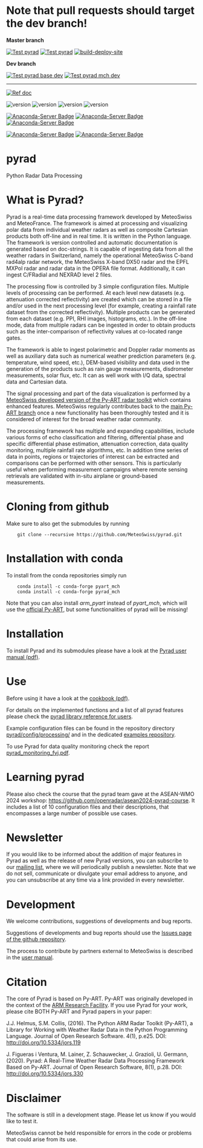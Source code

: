 # Note that pull requests should target the dev branch!
**Master branch**

[![Test pyrad](https://github.com/MeteoSwiss/pyrad/actions/workflows/pyrad_tests_base.yml/badge.svg)](https://github.com/MeteoSwiss/pyrad/actions/workflows/pyrad_tests.yml)
[![Test pyrad](https://github.com/MeteoSwiss/pyrad/actions/workflows/pyrad_tests_mch.yml/badge.svg)](https://github.com/MeteoSwiss/pyrad/actions/workflows/pyrad_tests_arm.yml)
[![build-deploy-site](https://github.com/MeteoSwiss/pyrad/actions/workflows/build_docs.yml/badge.svg)](https://github.com/MeteoSwiss/pyrad/actions/workflows/build_docs.yml)

**Dev branch**

[![Test pyrad base dev](https://github.com/MeteoSwiss/pyrad/actions/workflows/pyrad_tests_base_dev.yml/badge.svg?branch=dev)](https://github.com/MeteoSwiss/pyrad/actions/workflows/pyrad_tests_base_dev.yml)
[![Test pyrad mch dev](https://github.com/MeteoSwiss/pyrad/actions/workflows/pyrad_tests_mch_dev.yml/badge.svg?branch=dev)](https://github.com/MeteoSwiss/pyrad/actions/workflows/pyrad_tests_mch_dev.yml)


---

[![Ref doc](https://img.shields.io/badge/docs-users-4088b8.svg)](https://meteoswiss.github.io/pyrad/)


![version](https://img.shields.io/badge/python-3.8-blue.svg)
![version](https://img.shields.io/badge/python-3.9-blue.svg)
![version](https://img.shields.io/badge/python-3.10-blue.svg)
![version](https://img.shields.io/badge/python-3.11-blue.svg)

[![Anaconda-Server Badge](https://anaconda.org/conda-forge/pyrad_mch/badges/version.svg)](https://anaconda.org/conda-forge/pyrad_mch)
[![Anaconda-Server Badge](https://anaconda.org/conda-forge/pyrad_mch/badges/latest_release_date.svg)](https://anaconda.org/conda-forge/pyrad_mch)
[![Anaconda-Server Badge](https://anaconda.org/conda-forge/pyrad_mch/badges/downloads.svg)](https://anaconda.org/conda-forge/pyrad_mch)

[![Anaconda-Server Badge](https://anaconda.org/conda-forge/pyrad_mch/badges/platforms.svg)](https://anaconda.org/conda-forge/pyrad_mch)
[![Anaconda-Server Badge](https://anaconda.org/conda-forge/pyrad_mch/badges/license.svg)](https://anaconda.org/conda-forge/pyrad_mch)

# pyrad
Python Radar Data Processing

# What is Pyrad?
Pyrad is a real-time data processing framework developed by MeteoSwiss and MeteoFrance. The framework is
aimed at processing and visualizing polar data from individual weather radars as well as composite
Cartesian products both off-line and in real time. It is written in the Python language. The
framework is version controlled and automatic documentation is generated based on doc-strings.
It is capable of ingesting data from all the weather radars in Switzerland, namely the operational
MeteoSwiss C-band rad4alp radar network, the MeteoSwiss X-band DX50 radar and the EPFL MXPol radar
and radar data in the OPERA file format. Additionally, it can ingest C/FRadial and NEXRAD level 2 files.

The processing flow is controlled by 3 simple configuration files. Multiple levels of processing can
be performed. At each level new datasets (e.g. attenuation corrected reflectivity) are created which
can be stored in a file and/or used in the next processing level (for example, creating a rainfall rate
dataset from the corrected reflectivity). Multiple products can be generated from each dataset (e.g.
PPI, RHI images, histograms, etc.). In the off-line mode, data from multiple radars can be ingested
in order to obtain products such as the inter-comparison of reflectivity values at co-located range
gates.

The framework is able to ingest polarimetric and Doppler radar moments as well as auxiliary data
such as numerical weather prediction parameters (e.g. temperature, wind speed, etc.), DEM-based
visibility and data used in the generation of the products such as rain gauge measurements,
disdrometer measurements, solar flux, etc. It can as well work with I/Q data, spectral data and Cartesian
data.

The signal processing and part of the data visualization is performed by a [MeteoSwiss developed version of the Py-ART radar toolkit](https://github.com/meteoswiss-mdr/pyart) which contains enhanced features. MeteoSwiss regularly contributes back to the [main Py-ART branch](https://github.com/ARM-DOE/pyart) once a new functionality has been thoroughly tested and it is considered of interest for the broad weather radar community.

The processing framework has multiple and expanding capabilities, include various forms of echo classification and
filtering, differential phase and specific differential phase estimation, attenuation correction, data
quality monitoring, multiple rainfall rate algorithms, etc. In addition time series of data in points,
regions or trajectories of interest can be extracted and comparisons can be performed with other
sensors. This is particularly useful when performing measurement campaigns where remote
sensing retrievals are validated with in-situ airplane or ground-based measurements.

# Cloning from github
Make sure to also get the submodules by running

```
    git clone --recursive https://github.com/MeteoSwiss/pyrad.git
```

# Installation with conda
To install from the conda repositories simply run

```
    conda install -c conda-forge pyart_mch
    conda install -c conda-forge pyrad_mch
```
Note that you can also install *arm_pyart* instead of *pyart_mch*, which will use the [official Py-ART](https://github.com/ARM-DOE/pyart), but some functionalities of pyrad will be missing!

# Installation
To install Pyrad and its submodules please have a look at the [Pyrad user manual (pdf)](./additional_doc/pyrad_user_manual.pdf).

# Use
Before using it have a look at the [cookbook (pdf)](./additional_doc/pyrad-framework-cookbook/DataProcessing.pdf).

For details on the implemented functions and a list of all pyrad features please check the [pyrad library reference for users](https://meteoswiss.github.io/pyrad/). 

Example configuration files can be found in the repository directory [pyrad/config/processing/](./config/processing) and in the dedicated [examples repository](https://github.com/MeteoSwiss/pyrad-examples). 

To use Pyrad for data quality monitoring check the report [pyrad_monitoring_fvj.pdf](./additional_doc/pyrad_monitoring_fvj.pdf).

# Learning pyrad

Please also check the course that the pyrad team gave at the ASEAN-WMO 2024 workshop: https://github.com/openradar/asean2024-pyrad-course.
It includes a list of 10 configuration files and their descriptions, that encompasses a large number of possible use cases.

# Newsletter

If you would like to be informed about the addition of major features in Pyrad as well as the release of new Pyrad versions, you can subscribe to our [mailing list](https://github.us1.list-manage.com/subscribe?u=2e8561343b026dacadbc70c92&id=9a43ddb927), where we will periodically publish a newsletter. Note that we do not sell, communicate or divulgate your email address to anyone, and you can unsubscribe at any time via a link provided in every newsletter.

# Development
We welcome contributions, suggestions of developments and bug reports.

Suggestions of developments and bug reports should use the [Issues page of the github repository](https://github.com/meteoswiss-mdr/pyrad/issues).

The process to contribute by partners external to MeteoSwiss is described in the [user manual](./additional_doc/pyrad_user_manual.pdf).

# Citation
The core of Pyrad is based on Py-ART. Py-ART was originally developed in the context of the [ARM Research Facility](https://www.arm.gov/). If you use Pyrad for your work, please cite BOTH Py-ART and Pyrad papers in your paper:

J.J. Helmus, S.M. Collis, (2016). The Python ARM Radar Toolkit (Py-ART), a Library for Working with Weather Radar Data in the Python Programming Language. Journal of Open Research Software. 4(1), p.e25. DOI: http://doi.org/10.5334/jors.119

J. Figueras i Ventura, M. Lainer, Z. Schauwecker, J. Grazioli, U. Germann, (2020). Pyrad: A Real-Time Weather Radar Data Processing Framework Based on Py-ART. Journal of Open Research Software, 8(1), p.28. DOI: http://doi.org/10.5334/jors.330 

# Disclaimer
The software is still in a development stage. Please let us know if you would like to test it.

MeteoSwiss cannot be held responsible for errors in the code or problems that could arise from its use.

